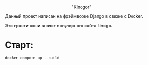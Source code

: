 <p align="center">
    <a target="_blank" rel="noopener noreferrer">
    "Kinogor"</a>
</p>


Данный проект написан на фрэймворке Django в связке с Docker.

Это практически аналог популярного сайта kinogo.




# Старт:

    docker compose up --build
